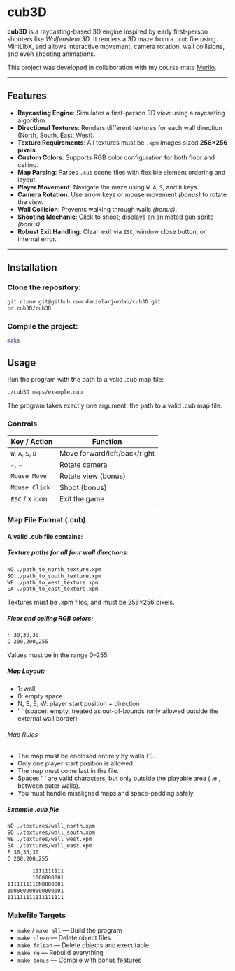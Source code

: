 # cub3D

**cub3D** is a raycasting-based 3D engine inspired by early first-person shooters like *Wolfenstein 3D*. It renders a 3D maze from a `.cub` file using MiniLibX, and allows interactive movement, camera rotation, wall collisions, and even shooting animations.

This project was developed in collaboration with my course mate [Murilo](https://github.com/murilodsd).

---

## Features

- **Raycasting Engine**: Simulates a first-person 3D view using a raycasting algorithm.
- **Directional Textures**: Renders different textures for each wall direction (North, South, East, West).
- **Texture Requirements**: All textures must be `.xpm` images sized **256×256 pixels**.
- **Custom Colors**: Supports RGB color configuration for both floor and ceiling.
- **Map Parsing**: Parses `.cub` scene files with flexible element ordering and layout.
- **Player Movement**: Navigate the maze using `W`, `A`, `S`, and `D` keys.
- **Camera Rotation**: Use arrow keys or mouse movement *(bonus)* to rotate the view.
- **Wall Collision**: Prevents walking through walls *(bonus)*.
- **Shooting Mechanic**: Click to shoot; displays an animated gun sprite *(bonus)*.
- **Robust Exit Handling**: Clean exit via `ESC`, window close button, or internal error.

---

## Installation

### Clone the repository:

```bash
git clone git@github.com:danielarjordao/cub3D.git
cd cub3D/cub3D
```

### Compile the project:
```bash
make
```

## Usage
Run the program with the path to a valid .cub map file:
```bash
./cub3D maps/example.cub
```
The program takes exactly one argument: the path to a valid .cub map file.

### Controls
| Key / Action       | Function                     |
| ------------------ | ---------------------------- |
| `W`, `A`, `S`, `D` | Move forward/left/back/right |
| `←`, `→`           | Rotate camera                |
| `Mouse Move`       | Rotate view (bonus)          |
| `Mouse Click`      | Shoot (bonus)                |
| `ESC` / `X` icon   | Exit the game                |

### Map File Format (.cub)
#### A valid .cub file contains:

##### Texture paths for all four wall directions:
```bash
NO ./path_to_north_texture.xpm
SO ./path_to_south_texture.xpm
WE ./path_to_west_texture.xpm
EA ./path_to_east_texture.xpm
```
Textures must be .xpm files, and must be 256×256 pixels.

##### Floor and ceiling RGB colors:
```bash
F 30,30,30
C 200,200,255
```
Values must be in the range 0–255.

##### Map Layout:
 - 1: wall
 - 0: empty space
 - N, S, E, W: player start position + direction
 - ' ' (space): empty, treated as out-of-bounds (only allowed outside the external wall border)

###### Map Rules
- The map must be enclosed entirely by walls (1).
- Only one player start position is allowed.
- The map must come last in the file.
- Spaces ' ' are valid characters, but only outside the playable area (i.e., between outer walls).
- You must handle misaligned maps and space-padding safely.

##### Example .cub file
```bash
NO ./textures/wall_north.xpm
SO ./textures/wall_south.xpm
WE ./textures/wall_west.xpm
EA ./textures/wall_east.xpm
F 30,30,30
C 200,200,255

        1111111111
        1000000001
1111111110N0000001
100000000000000001
111111111111111111
```

### Makefile Targets
- `make` / `make all` — Build the program
- `make clean` — Delete object files
- `make fclean` — Delete objects and executable
- `make re` — Rebuild everything
- `make bonus` — Compile with bonus features
